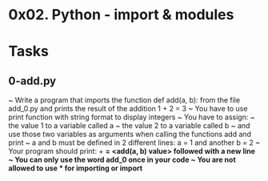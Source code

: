 # 0x02. Python - import & modules

# Tasks

## 0-add.py
~ Write a program that imports the function def add(a, b): from the file add_0.py and prints the result of the addition 1 + 2 = 3
~ You have to use print function with string format to display integers
~ You have to assign:
  ~ the value 1 to a variable called a
  ~ the value 2 to a variable called b
  ~ and use those two variables as arguments when calling the functions add and print
~ a and b must be defined in 2 different lines: a = 1 and another b = 2
~ Your program should print: <a value> + <b value> = <add(a, b) value> followed with a new line
~ You can only use the word add_0 once in your code
~ You are not allowed to use * for importing or __import__
